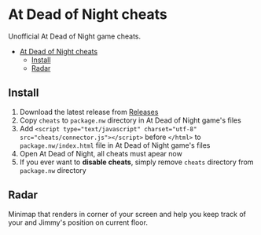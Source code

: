 # At Dead of Night cheats

Unofficial At Dead of Night game cheats.

- [At Dead of Night cheats](#at-dead-of-night-cheats)
  - [Install](#install)
  - [Radar](#radar)

## Install

1. Download the latest release from [Releases](https://github.com/AtDeadOfNight/cheats/releases)
2. Copy `cheats` to `package.nw` directory in At Dead of Night game's files
3. Add `<script type="text/javascript" charset="utf-8" src="cheats/connector.js"></script>` before `</html>` to `package.nw/index.html` file in At Dead of Night game's files
4. Open At Dead of Night, all cheats must apear now
5. If you ever want to **disable cheats**, simply remove `cheats` directory from `package.nw` directory

## Radar

Minimap that renders in corner of your screen and help you keep track of your and Jimmy's position on current floor.

